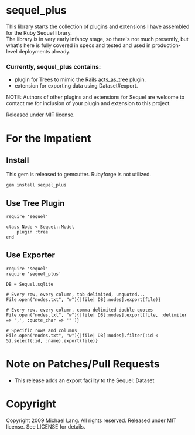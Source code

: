 # sequel_plus

This library starts the collection of plugins and extensions I have assembled for the Ruby Sequel library.  
The library is in very early infancy stage, so there's not much presently, but what's here is fully covered
in specs and tested and used in production-level deployments already.
  

### Currently, sequel_plus contains:
* plugin for Trees to mimic the Rails acts_as_tree plugin.
* extension for exporting data using Dataset#export. 

NOTE:  Authors of other plugins and extensions for Sequel are welcome to contact me for inclusion
of your plugin and extension to this project.

Released under MIT license.

# For the Impatient

## Install 

This gem is released to gemcutter.  Rubyforge is not utilized. 

	gem install sequel_plus

## Use Tree Plugin 

	require 'sequel'

	class Node < Sequel::Model
		plugin :tree
	end

## Use Exporter

    require 'sequel'
    require 'sequel_plus'

    DB = Sequel.sqlite

    # Every row, every column, tab delimited, unquoted...
    File.open("nodes.txt", "w"){|file| DB[:nodes].export(file)}

    # Every row, every column, comma delimited double-quotes
    File.open("nodes.txt", "w"){|file| DB[:nodes].export(file, :delimiter => ',', :quote_char => '"')}
  
    # Specific rows and columns
    File.open("nodes.txt", "w"){|file| DB[:nodes].filter(:id < 5).select(:id, :name).export(file)}

# Note on Patches/Pull Requests
 
* This release adds an export facility to the Sequel::Dataset

# Copyright

Copyright 2009 Michael Lang.  All rights reserved.
Released under MIT license.  See LICENSE for details.
